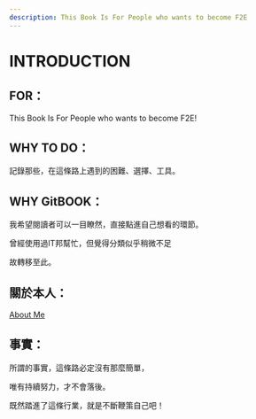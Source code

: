 ```yaml
---
description: This Book Is For People who wants to become F2E
---
```


# INTRODUCTION

## FOR：

This Book Is For People who wants to become F2E!

## WHY TO DO：

記錄那些，在這條路上遇到的困難、選擇、工具。

## WHY GitBOOK：

我希望閱讀者可以一目瞭然，直接點進自己想看的環節。

曾經使用過IT邦幫忙，但覺得分類似乎稍微不足

故轉移至此。

## 關於本人：

[About Me](https://liugoldent.github.io/LgtProfile/profile.html)

## 事實：

所謂的事實，這條路必定沒有那麼簡單，

唯有持續努力，才不會落後。

既然踏進了這條行業，就是不斷鞭策自己吧！

